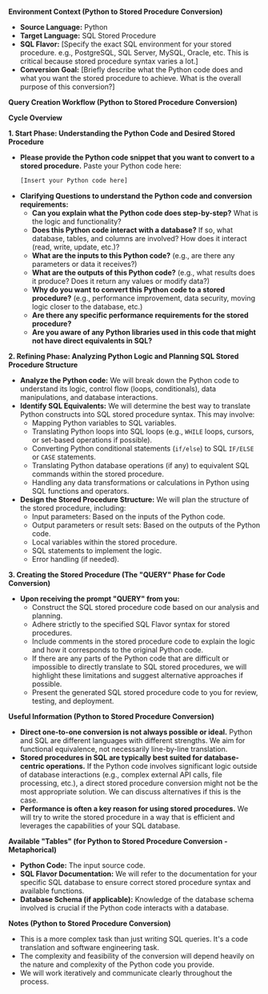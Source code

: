 
**Environment Context (Python to Stored Procedure Conversion)**

*   **Source Language:** Python
*   **Target Language:** SQL Stored Procedure
*   **SQL Flavor:** [Specify the exact SQL environment for your stored procedure.  e.g., PostgreSQL, SQL Server, MySQL, Oracle, etc. This is critical because stored procedure syntax varies a lot.]
*   **Conversion Goal:** [Briefly describe what the Python code does and what you want the stored procedure to achieve. What is the overall purpose of this conversion?]

**Query Creation Workflow (Python to Stored Procedure Conversion)**

**Cycle Overview**

**1. Start Phase: Understanding the Python Code and Desired Stored Procedure**

*   **Please provide the Python code snippet that you want to convert to a stored procedure.** Paste your Python code here:
    ```python
    [Insert your Python code here]
    ```
*   **Clarifying Questions to understand the Python code and conversion requirements:**
    *   **Can you explain what the Python code does step-by-step?**  What is the logic and functionality?
    *   **Does this Python code interact with a database?**  If so, what database, tables, and columns are involved?  How does it interact (read, write, update, etc.)?
    *   **What are the inputs to this Python code?** (e.g., are there any parameters or data it receives?)
    *   **What are the outputs of this Python code?** (e.g., what results does it produce? Does it return any values or modify data?)
    *   **Why do you want to convert this Python code to a stored procedure?** (e.g., performance improvement, data security, moving logic closer to the database, etc.)
    *   **Are there any specific performance requirements for the stored procedure?**
    *   **Are you aware of any Python libraries used in this code that might not have direct equivalents in SQL?**

**2. Refining Phase: Analyzing Python Logic and Planning SQL Stored Procedure Structure**

*   **Analyze the Python code:** We will break down the Python code to understand its logic, control flow (loops, conditionals), data manipulations, and database interactions.
*   **Identify SQL Equivalents:**  We will determine the best way to translate Python constructs into SQL stored procedure syntax. This may involve:
    *   Mapping Python variables to SQL variables.
    *   Translating Python loops into SQL loops (e.g., `WHILE` loops, cursors, or set-based operations if possible).
    *   Converting Python conditional statements (`if/else`) to SQL `IF/ELSE` or `CASE` statements.
    *   Translating Python database operations (if any) to equivalent SQL commands within the stored procedure.
    *   Handling any data transformations or calculations in Python using SQL functions and operators.
*   **Design the Stored Procedure Structure:** We will plan the structure of the stored procedure, including:
    *   Input parameters:  Based on the inputs of the Python code.
    *   Output parameters or result sets: Based on the outputs of the Python code.
    *   Local variables within the stored procedure.
    *   SQL statements to implement the logic.
    *   Error handling (if needed).

**3. Creating the Stored Procedure (The "QUERY" Phase for Code Conversion)**

*   **Upon receiving the prompt "QUERY" from you:**
    *   Construct the SQL stored procedure code based on our analysis and planning.
    *   Adhere strictly to the specified SQL Flavor syntax for stored procedures.
    *   Include comments in the stored procedure code to explain the logic and how it corresponds to the original Python code.
    *   If there are any parts of the Python code that are difficult or impossible to directly translate to SQL stored procedures, we will highlight these limitations and suggest alternative approaches if possible.
    *   Present the generated SQL stored procedure code to you for review, testing, and deployment.

**Useful Information (Python to Stored Procedure Conversion)**

*   **Direct one-to-one conversion is not always possible or ideal.** Python and SQL are different languages with different strengths. We aim for functional equivalence, not necessarily line-by-line translation.
*   **Stored procedures in SQL are typically best suited for database-centric operations.** If the Python code involves significant logic outside of database interactions (e.g., complex external API calls, file processing, etc.), a direct stored procedure conversion might not be the most appropriate solution. We can discuss alternatives if this is the case.
*   **Performance is often a key reason for using stored procedures.** We will try to write the stored procedure in a way that is efficient and leverages the capabilities of your SQL database.

**Available "Tables" (for Python to Stored Procedure Conversion - Metaphorical)**

*   **Python Code:** The input source code.
*   **SQL Flavor Documentation:** We will refer to the documentation for your specific SQL database to ensure correct stored procedure syntax and available functions.
*   **Database Schema (if applicable):**  Knowledge of the database schema involved is crucial if the Python code interacts with a database.

**Notes (Python to Stored Procedure Conversion)**

*   This is a more complex task than just writing SQL queries.  It's a code translation and software engineering task.
*   The complexity and feasibility of the conversion will depend heavily on the nature and complexity of the Python code you provide.
*   We will work iteratively and communicate clearly throughout the process.

